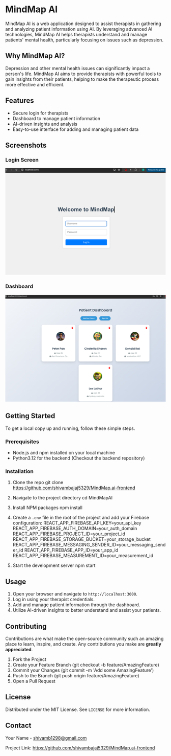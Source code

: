 # MindMap AI

MindMap AI is a web application designed to assist therapists in gathering and analyzing patient information using AI. By leveraging advanced AI technologies, MindMap AI helps therapists understand and manage patients' mental health, particularly focusing on issues such as depression.

## Why MindMap AI?

Depression and other mental health issues can significantly impact a person's life. MindMap AI aims to provide therapists with powerful tools to gain insights from their patients, helping to make the therapeutic process more effective and efficient.

## Features

- Secure login for therapists
- Dashboard to manage patient information
- AI-driven insights and analysis
- Easy-to-use interface for adding and managing patient data

## Screenshots

### Login Screen
![Login Screen](images/login.png)

### Dashboard
![Dashboard](images/dashboard.png)

## Getting Started

To get a local copy up and running, follow these simple steps.

### Prerequisites

- Node.js and npm installed on your local machine
- Python3.12 for the backend (Checkout the backend repository)

### Installation

1. Clone the repo
   git clone https://github.com/shivambajaj5329/MindMap.ai-frontend

2. Navigate to the project directory
   cd MindMapAI

3. Install NPM packages
   npm install

4. Create a `.env` file in the root of the project and add your Firebase configuration:
   REACT_APP_FIREBASE_API_KEY=your_api_key
   REACT_APP_FIREBASE_AUTH_DOMAIN=your_auth_domain
   REACT_APP_FIREBASE_PROJECT_ID=your_project_id
   REACT_APP_FIREBASE_STORAGE_BUCKET=your_storage_bucket
   REACT_APP_FIREBASE_MESSAGING_SENDER_ID=your_messaging_sender_id
   REACT_APP_FIREBASE_APP_ID=your_app_id
   REACT_APP_FIREBASE_MEASUREMENT_ID=your_measurement_id

5. Start the development server
   npm start

## Usage

1. Open your browser and navigate to `http://localhost:3000`.
2. Log in using your therapist credentials.
3. Add and manage patient information through the dashboard.
4. Utilize AI-driven insights to better understand and assist your patients.

## Contributing

Contributions are what make the open-source community such an amazing place to learn, inspire, and create. Any contributions you make are **greatly appreciated**.

1. Fork the Project
2. Create your Feature Branch (git checkout -b feature/AmazingFeature)
3. Commit your Changes (git commit -m 'Add some AmazingFeature')
4. Push to the Branch (git push origin feature/AmazingFeature)
5. Open a Pull Request

## License

Distributed under the MIT License. See `LICENSE` for more information.

## Contact

Your Name - shivamb1298@gmail.com

Project Link: https://github.com/shivambajaj5329/MindMap.ai-frontend
